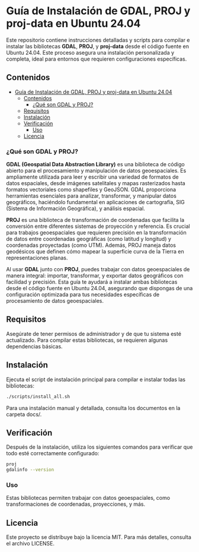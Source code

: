 # Guía de Instalación de GDAL, PROJ y proj-data en Ubuntu 24.04

Este repositorio contiene instrucciones detalladas y scripts para compilar e instalar las bibliotecas **GDAL**, **PROJ**, y **proj-data** desde el código fuente en Ubuntu 24.04. Este proceso asegura una instalación personalizada y completa, ideal para entornos que requieren configuraciones específicas.

## Contenidos

- [Guía de Instalación de GDAL, PROJ y proj-data en Ubuntu 24.04](#guía-de-instalación-de-gdal-proj-y-proj-data-en-ubuntu-2404)
  - [Contenidos](#contenidos)
    - [¿Qué son GDAL y PROJ?](#qué-son-gdal-y-proj)
  - [Requisitos](#requisitos)
  - [Instalación](#instalación)
  - [Verificación](#verificación)
    - [Uso](#uso)
  - [Licencia](#licencia)

### ¿Qué son GDAL y PROJ?

**GDAL (Geospatial Data Abstraction Library)** es una biblioteca de código abierto para el procesamiento y manipulación de datos geoespaciales. Es ampliamente utilizada para leer y escribir una variedad de formatos de datos espaciales, desde imágenes satelitales y mapas rasterizados hasta formatos vectoriales como shapefiles y GeoJSON. GDAL proporciona herramientas esenciales para analizar, transformar, y manipular datos geográficos, haciéndolo fundamental en aplicaciones de cartografía, SIG (Sistema de Información Geográfica), y análisis espacial.

**PROJ** es una biblioteca de transformación de coordenadas que facilita la conversión entre diferentes sistemas de proyección y referencia. Es crucial para trabajos geoespaciales que requieren precisión en la transformación de datos entre coordenadas geográficas (como latitud y longitud) y coordenadas proyectadas (como UTM). Además, PROJ maneja datos geodésicos que definen cómo mapear la superficie curva de la Tierra en representaciones planas.

Al usar **GDAL** junto con **PROJ**, puedes trabajar con datos geoespaciales de manera integral: importar, transformar, y exportar datos geográficos con facilidad y precisión. Esta guía te ayudará a instalar ambas bibliotecas desde el código fuente en Ubuntu 24.04, asegurando que dispongas de una configuración optimizada para tus necesidades específicas de procesamiento de datos geoespaciales.

## Requisitos

Asegúrate de tener permisos de administrador y de que tu sistema esté actualizado. Para compilar estas bibliotecas, se requieren algunas dependencias básicas.

## Instalación

Ejecuta el script de instalación principal para compilar e instalar todas las bibliotecas:

```bash
./scripts/install_all.sh
```

Para una instalación manual y detallada, consulta los documentos en la carpeta docs/.

## Verificación

Después de la instalación, utiliza los siguientes comandos para verificar que todo esté correctamente configurado:

```bash
proj
gdalinfo --version
```

### Uso

Estas bibliotecas permiten trabajar con datos geoespaciales, como transformaciones de coordenadas, proyecciones, y más.

## Licencia

Este proyecto se distribuye bajo la licencia MIT. Para más detalles, consulta el archivo LICENSE.
